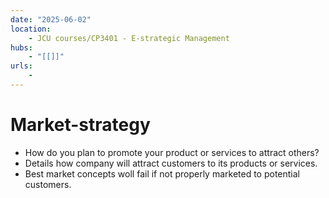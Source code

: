 ```yaml
---
date: "2025-06-02"
location: 
    - JCU courses/CP3401 - E-strategic Management
hubs: 
    - "[[]]"
urls:
    - 
---
```


# Market-strategy
- How do you plan to promote your product or services to attract others?
- Details how company will attract customers to its products or services.
- Best market concepts woll fail if not properly marketed to potential customers.

